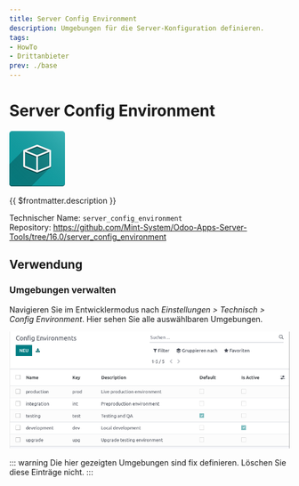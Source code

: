```yaml
---
title: Server Config Environment
description: Umgebungen für die Server-Konfiguration definieren.
tags:
- HowTo
- Drittanbieter
prev: ./base
---
```

# Server Config Environment
![icon_oms_box](attachments/icon_oms_box.png)

{{ $frontmatter.description }}

Technischer Name: `server_config_environment`\
Repository: <https://github.com/Mint-System/Odoo-Apps-Server-Tools/tree/16.0/server_config_environment>

## Verwendung

### Umgebungen verwalten

Navigieren Sie im Entwicklermodus nach *Einstellungen > Technisch > Config Environment*. Hier sehen Sie alle auswählbaren Umgebungen.

![](attachments/Server%20Config%20Environment.png)

::: warning
Die hier gezeigten Umgebungen sind fix definieren. Löschen Sie diese Einträge nicht.
:::